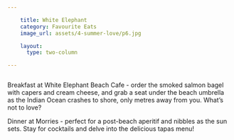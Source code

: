 ```yaml
---

    title: White Elephant
    category: Favourite Eats
    image_url: assets/4-summer-love/p6.jpg

    layout:
      type: two-column

---
```


<img src="assets/4-summer-love/p6-1.jpg" alt="">

Breakfast at White Elephant Beach Cafe - order the smoked salmon bagel with capers and cream cheese, and grab a seat under the beach umbrella as the Indian Ocean crashes to shore, only metres away from you. What’s not to love?

Dinner at Morries - perfect for a post-beach aperitif and nibbles as the sun sets. Stay for cocktails and delve into the delicious tapas menu!

